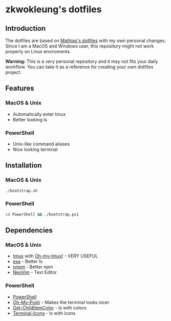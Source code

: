 # zkwokleung's dotfiles

## Introduction
The dotfiles are based on [Mathias's dotfiles](https://github.com/mathiasbynens/dotfiles) with my own personal changes. Since I am a MacOS and Windows user, this repository might not work properly on Linux enviroments.

**Warning:** This is a very personal repository and it may not fits your daily workflow. You can take it as a reference for creating your own dotfiles project.

## Features
### MacOS & Unix
- Automatically enter tmux
- Better looking ls

### PowerShell
- Unix-like command aliases
- Nice looking terminal

## Installation
### MacOS & Unix
```bash
./bootstrap.sh
```
### PowerShell
```bash
cd PowerShell && ./bootstrap.ps1
```

## Dependencies
### MacOS & Unix
- [tmux](https://github.com/tmux/tmux/wiki) with [Oh-my-tmux!](https://github.com/gpakosz/.tmux) - VERY USEFUL
- [exa](https://github.com/ogham/exa) - Better ls
- [pnpm](https://github.com/pnpm/pnpm) - Better npm
- [NeoVim](https://github.com/neovim/neovim) - Text Editor

### PowerShell
- [PowerShell](https://apps.microsoft.com/detail/9MZ1SNWT0N5D)
- [Oh-My-Posh](https://github.com/JanDeDobbeleer/oh-my-posh) - Makes the terminal looks nicer
- [Get-ChildItemColor](https://github.com/joonro/Get-ChildItemColor) - ls with colors
- [Terminal-Icons](https://github.com/devblackops/Terminal-Icons) - ls with icons
